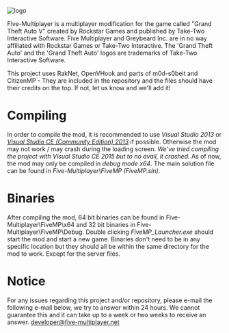 ![logo](https://forum.five-multiplayer.net/mplogo.png)

Five-Multiplayer is a multiplayer modification for the game called "Grand Theft Auto V" created by Rockstar Games and published by Take-Two Interactive Software.
Five Multiplayer and Greybeard Inc. are in no way affiliated with Rockstar Games or Take-Two Interactive. The 'Grand Theft Auto' and the 'Grand Theft Auto' logos are trademarks of Take-Two Interactive Software. 

This project uses RakNet, OpenVHook and parts of m0d-s0beit and CitizenMP - They are included in the repository and the files should have their credits on the top. If not, let us know and we'll add it!

# Compiling

In order to compile the mod, it is recommended to use *Visual Studio 2013* or [*Visual Studio CE (Community Edition) 2013*](https://www.visualstudio.com/en-us/news/vs2013-community-vs.aspx) if possible. Otherwise the mod may not work / may crash during the loading screen. *We've tried compiling the project with Visual Studio CE 2015 but to no avail, it crashed.*
As of now, the mod may only be compiled in *debug mode x64*. The main solution file can be found in *Five-Multiplayer\FiveMP (FiveMP.sln)*.

# Binaries

After compiling the mod, 64 bit binaries can be found in Five-Multiplayer\FiveMP\x64 and 32 bit binaries in Five-Multiplayer\FiveMP\Debug.
Double clicking *FiveMP_Launcher.exe* should start the mod and start a new game. Binaries don't need to be in any specific location but they should all be within the same directory for the mod to work. Except for the server files.

# Notice

For any issues regarding this project and/or repository, please e-mail the following e-mail below, we try to answer within 24 hours. We cannot guarantee this and it can take up to a week or two weeks to receive an answer.
developer@five-multiplayer.net
